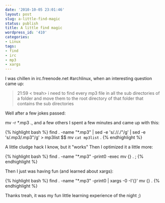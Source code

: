 ```yaml
---
date: '2010-10-05 23:01:46'
layout: post
slug: a-little-find-magic
status: publish
title: A little find magic
wordpress_id: '410'
categories:
- Linux
tags:
- find
- irc
- mp3
- xargs
---
```


I was chillen in irc.freenode.net #archlinux, when an interesting question came up:


> 21:59 < treah> i need to find every mp3 file in all the sub directories of a folder and move them to the root directory of that folder that contains the sub directories


Well after a few jokes passed:

mv -r \*.mp3 ., and a few others I spent a few minutes and came up with this:

{% highlight bash %}
find . -name "*.mp3" | sed -e 's/.//./"/g' | sed -e 's/.mp3/.mp3"/g' > mp3list $$ mv `cat mp3list` .
{% endhighlight %}

A little cludge hack I know, but it "works" Then I optimized it a little more:

{% highlight bash %}
find . -name "*.mp3" -print0 -exec mv {} . ;
{% endhighlight %}

Then I just was having fun (and learned about xargs):

{% highlight bash %}
find . -name "*.mp3" -print0 | xargs -0 -I'{}' mv {} .
{% endhighlight %}



Thanks treah, it was my fun little learning experience of the night ;)
